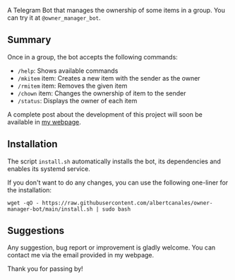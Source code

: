 A Telegram Bot that manages the ownership of some items in a group. You can try it at `@owner_manager_bot`.

## Summary

Once in a group, the bot accepts the following commands:
- `/help`: Shows available commands
- `/mkitem` item: Creates a new item with the sender as the owner
- `/rmitem` item: Removes the given item
- `/chown` item: Changes the ownership of item to the sender
- `/status`: Displays the owner of each item

A complete post about the development of this project will soon be available in [my webpage](albertcanales.com/blog).

## Installation

The script `install.sh` automatically installs the bot, its dependencies and enables its systemd service.

If you don't want to do any changes, you can use the following one-liner for the installation:

```
wget -qO - https://raw.githubusercontent.com/albertcanales/owner-manager-bot/main/install.sh | sudo bash
```

## Suggestions

Any suggestion, bug report or improvement is gladly welcome. You can contact me via the email provided in my webpage.

Thank you for passing by!


